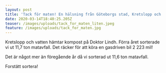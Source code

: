 ```yaml
---
layout: post
title: 'Tack för maten! En hälsning från Göteborgs stad, Kretslopp och vatten '
date: 2020-03-14T18:40:25.205Z
teaser: /images/uploads/tack_for_maten_liten.jpeg
feature: /images/uploads/tack_for_maten.jpg
---
```

Kretslopp och vatten hämtar kompost på Doktor Lindh. Förra året sorterade vi ut 11,7 ton matavfall. Det räcker för att köra en gasdriven bil 2 223 mil!

Det är något mer än föregående år då vi sorterad ut 11,6 ton matavfall.

Forstätt sortera!
